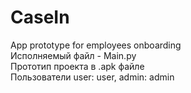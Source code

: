 # CaseIn
App prototype for employees onboarding <br>
Исполняемый файл - Main.py <br>
Прототип проекта в .apk файле <br>
Пользователи user: user, admin: admin
